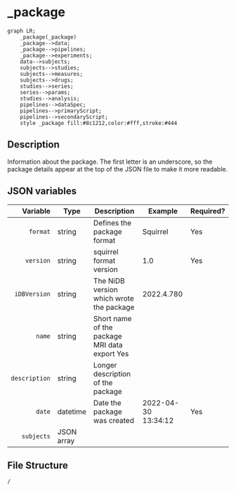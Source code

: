 # _package

```mermaid
graph LR;
    _package(_package)
    _package-->data;
    _package-->pipelines;
    _package-->experiments;
    data-->subjects;
    subjects-->studies;
    subjects-->measures;
    subjects-->drugs;
    studies-->series;
    series-->params;
    studies-->analysis;
    pipelines-->dataSpec;
    pipelines-->primaryScript;
    pipelines-->secondaryScript;
    style _package fill:#8c1212,color:#fff,stroke:#444
```

## Description
Information about the package. The first letter is an underscore, so the package details appear at the top of the JSON file to make it more readable.

## JSON variables
|Variable|Type|Description|Example|Required?|
|---:|---|---|---|---|
|`format`|string|Defines the package format|Squirrel|Yes|
|`version`|string|squirrel format version|1.0|Yes|
|`iDBVersion`|string|The NiDB version which wrote the package|2022.4.780||
|`name`|string|Short name of the package	MRI data export	Yes|
|`description`|string|Longer description of the package||
|`date`|datetime|Date the package was created|2022-04-30 13:34:12|Yes|
|`subjects`|JSON array|

## File Structure
`/`
